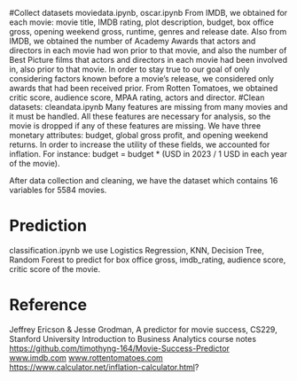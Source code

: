 
#Collect datasets
moviedata.ipynb, oscar.ipynb
From IMDB, we obtained for each movie: movie title, IMDB rating, plot description, budget, box office gross, opening weekend gross, runtime, genres and release date. Also from IMDB, we obtained the number of Academy Awards that actors and directors in each movie had won prior to that movie, and also the number of Best Picture films that actors and directors in each movie had been involved in, also prior to that movie. In order to stay true to our goal of only considering factors known before a movie’s release, we considered only awards that had been received prior.
From Rotten Tomatoes, we obtained critic score, audience score, MPAA rating, actors and director. 
#Clean datasets:
cleandata.ipynb
Many features are missing from many movies and it must be handled. All these features are necessary for analysis, so the movie is dropped if any of these features are missing. We have three monetary attributes: budget, global gross profit, and opening weekend returns. In order to increase the utility of these fields, we accounted for inflation. For instance: budget = budget * (USD in 2023 / 1 USD in each year of the movie). 

After data collection and cleaning, we have the dataset which contains 16 variables for 5584 movies.

# Prediction
classification.ipynb
we use Logistics Regression, KNN, Decision Tree, Random Forest to predict for box office gross, imdb_rating, audience score, critic score of the movie.

# Reference
Jeffrey Ericson & Jesse Grodman, A predictor for movie success, CS229, Stanford University
Introduction to Business Analytics course notes
https://github.com/timothyng-164/Movie-Success-Predictor 
www.imdb.com
www.rottentomatoes.com
https://www.calculator.net/inflation-calculator.html? 

